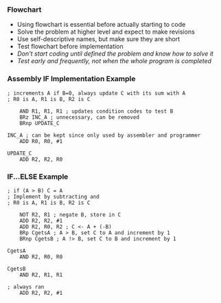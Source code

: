 ### Flowchart
- Using flowchart is essential before actually starting to code
- Solve the problem at higher level and expect to make revisions
- Use self-descriptive names, but make sure they are short
- Test flowchart before implementation
- *Don't start coding until defined the problem and know how to solve it*
- *Test early and frequently, not when the whole program is completed*

### Assembly IF Implementation Example
```
; increments A if B=0, always update C with its sum with A
; R0 is A, R1 is B, R2 is C

	AND R1, R1, R1 ; updates condition codes to test B
	BRz INC_A ; unnecessary, can be removed
	BRnp UPDATE_C

INC_A ; can be kept since only used by assembler and programmer
	ADD R0, R0, #1

UPDATE_C 
	ADD R2, R2, R0
```

### IF...ELSE Example
```
; if (A > B) C = A
; Implement by subtracting and 
; R0 is A, R1 is B, R2 is C

	NOT R2, R1 ; negate B, store in C
	ADD R2, R2, #1
	ADD R2, R0, R2 ; C <- A + (-B)
	BRp CgetsA ; A > B, set C to A and increment by 1
	BRnp CgetsB ; A !> B, set C to B and increment by 1

CgetsA
	AND R2, R0, R0

CgetsB
	AND R2, R1, R1
	
; always ran
	ADD R2, R2, #1
```